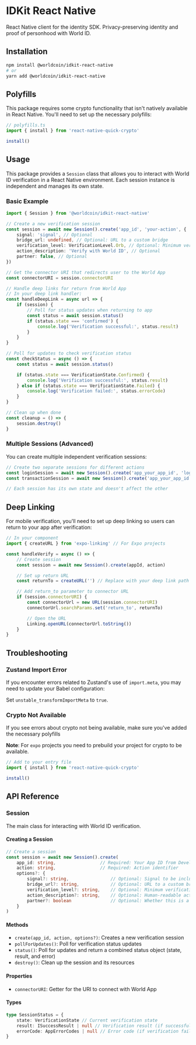 # IDKit React Native

React Native client for the identity SDK. Privacy-preserving identity and proof of personhood with World ID.

## Installation

```bash
npm install @worldcoin/idkit-react-native
# or
yarn add @worldcoin/idkit-react-native
```

## Polyfills

This package requires some crypto functionality that isn't natively available in React Native. You'll need to set up the necessary polyfills:

```javascript
// polyfills.ts
import { install } from 'react-native-quick-crypto'

install()
```

## Usage

This package provides a `Session` class that allows you to interact with World ID verification in a React Native environment. Each session instance is independent and manages its own state.

### Basic Example

```typescript
import { Session } from '@worldcoin/idkit-react-native'

// Create a new verification session
const session = await new Session().create('app_id', 'your-action', {
	signal: 'signal', // Optional
	bridge_url: undefined, // Optional: URL to a custom bridge
	verification_level: VerificationLevel.Orb, // Optional: Minimum verification level
	action_description: 'Verify with World ID', // Optional
	partner: false, // Optional
})

// Get the connector URI that redirects user to the World App
const connectorURI = session.connectorURI

// Handle deep links for return from World App
// In your deep link handler:
const handleDeepLink = async url => {
	if (session) {
		// Poll for status updates when returning to app
		const status = await session.status()
		if (status.state === 'confirmed') {
			console.log('Verification successful:', status.result)
		}
	}
}

// Poll for updates to check verification status
const checkStatus = async () => {
	const status = await session.status()

	if (status.state === VerificationState.Confirmed) {
		console.log('Verification successful:', status.result)
	} else if (status.state === VerificationState.Failed) {
		console.log('Verification failed:', status.errorCode)
	}
}

// Clean up when done
const cleanup = () => {
	session.destroy()
}
```

### Multiple Sessions (Advanced)

You can create multiple independent verification sessions:

```typescript
// Create two separate sessions for different actions
const loginSession = await new Session().create('app_your_app_id', 'login')
const transactionSession = await new Session().create('app_your_app_id', 'transaction')

// Each session has its own state and doesn't affect the other
```

## Deep Linking

For mobile verification, you'll need to set up deep linking so users can return to your app after verification:

```typescript
// In your component
import { createURL } from 'expo-linking' // For Expo projects

const handleVerify = async () => {
	// Create session
	const session = await new Session().create(appId, action)

	// Set up return URL
	const returnTo = createURL('') // Replace with your deep link path

	// Add return_to parameter to connector URL
	if (session.connectorURI) {
		const connectorUrl = new URL(session.connectorURI)
		connectorUrl.searchParams.set('return_to', returnTo)

		// Open the URL
		Linking.openURL(connectorUrl.toString())
	}
}
```

## Troubleshooting

### Zustand Import Error

If you encounter errors related to Zustand's use of `import.meta`, you may need to update your Babel configuration:

Set `unstable_transformImportMeta` to `true`.

### Crypto Not Available

If you see errors about crypto not being available, make sure you've added the necessary polyfills

**Note**: For `expo` projects you need to prebuild your project for crypto to be available.

```javascript
// Add to your entry file
import { install } from 'react-native-quick-crypto'

install()
```

## API Reference

### Session

The main class for interacting with World ID verification.

#### Creating a Session

```typescript
// Create a session
const session = await new Session().create(
	app_id: string,                 // Required: Your App ID from Developer Portal
	action: string,                 // Required: Action identifier
	options?: {
		signal?: string,                // Optional: Signal to be included in the proof
		bridge_url?: string,            // Optional: URL to a custom bridge
		verification_level?: string,    // Optional: Minimum verification level
		action_description?: string,    // Optional: Human-readable action description
		partner?: boolean               // Optional: Whether this is a partner app
	}
)
```

#### Methods

-   `create(app_id, action, options?)`: Creates a new verification session
-   `pollForUpdates()`: Poll for verification status updates
-   `status()`: Poll for updates and return a combined status object (state, result, and error)
-   `destroy()`: Clean up the session and its resources

#### Properties

-   `connectorURI`: Getter for the URI to connect with World App

#### Types

```typescript
type SessionStatus = {
	state: VerificationState // Current verification state
	result: ISuccessResult | null // Verification result (if successful)
	errorCode: AppErrorCodes | null // Error code (if verification failed)
}
```
